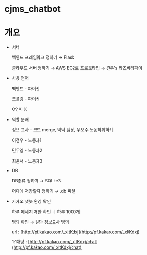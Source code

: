 # cjms_chatbot

# 개요

- 서버
    
    백엔드 프레임워크 정하기 → Flask
    
    클라우드 서버 정하기  → AWS EC2로 프로토타입 → 건우’s 라즈베리파이
    
- 사용 언어
    
    백엔드 - 파이썬
    
    크롤링 - 파이썬
    
    C언어 X
    
- 역할 분배
    
    정보 교사 - 코드 merge, 악덕 팀장, 무보수 노동착취하기
    
    이건우 - 노동자1
    
    민두영 - 노동자2
    
    최윤서 - 노동자3
    
- DB
    
    DB종류 정하기   → SQLite3
    
    어디에 저장할지 정하기 → .db 파일
    
- 카카오 챗봇 환경 확인
    
    하루 메세지 제한 확인  → 하루 1000개
    
    명의 확인  → 일단 정보교사 명의
    
    url : [http://pf.kakao.com/_xltKdxj](http://pf.kakao.com/_xltKdxj)
    
    1:1채팅 : [http://pf.kakao.com/_xltKdxj/chat](http://pf.kakao.com/_xltKdxj/chat)
